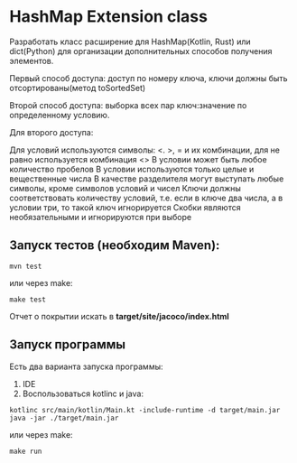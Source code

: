 # HashMap Extension class
Разработать класс расширение для HashMap(Kotlin, Rust) или dict(Python)  для организации дополнительных способов получения элементов.

Первый способ доступа: доступ по номеру ключа, ключи должны быть отсортированы(метод toSortedSet)

Второй способ доступа:  выборка всех пар ключ:значение по определенному условию.

Для второго доступа:

​Для условий используются символы: <. >, = и их комбинации, для не равно используется комбинация <>
В условии может быть любое количество пробелов
В условии используются только целые и вещественные числа
В качестве разделителя могут выступать любые символы, кроме символов условий и чисел
Ключи должны соответствовать количеству условий, т.е. если в ключе два числа, а в условии три, то такой ключ игнорируется
Скобки являются необязательными и игнорируются при выборе

## Запуск тестов (необходим Maven):
```
mvn test
```
или через make:
```
make test
```
Отчет о покрытии искать в __target/site/jacoco/index.html__
## Запуск программы
Есть два варианта запуска программы:
1. IDE
2. Воспользоваться kotlinc и java:
```
kotlinc src/main/kotlin/Main.kt -include-runtime -d target/main.jar
java -jar ./target/main.jar
```
или через make:
```
make run
```